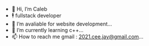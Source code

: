 - 👋 Hi, I’m Caleb
- 🕴️ fullstack developer 
- 👀 I’m avaliable for website development...
- 🌱 I’m currently learning c++...
- 📫 How to reach me  gmail : 2021.cee.jay@gmail.com...

<!---
Kalebb12/Kalebb12 is a ✨ special ✨ repository because its `README.md` (this file) appears on your GitHub profile.
You can click the Preview link to take a look at your changes.
--->
